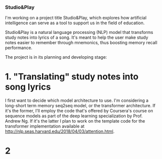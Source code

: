 ### Studio&Play

I'm working on a project title Studio&Play, which explores how artificial intelligence can serve as a tool to support us in the field of education. 

Studio&Play is a natural language processing (NLP) model that transforms study notes into lyrics of a song. It's meant to help the user make study notes easier to remember through mnemonics, thus boosting memory recall performance. 

The project is in its planning and developing stage:

# 1. "Translating" study notes into song lyrics
I first want to decide which model architecture to use. I'm considering a long-short term memory seq2seq model, or the transformer architecture. If it's the former, I'll employ the code that's offered by Coursera's course on sequence models as part of the deep learning specialization by Prof. Andrew Ng. If it's the latter I plan to work on the template code for the transformer implementation available at http://nlp.seas.harvard.edu/2018/04/03/attention.html. 

# 2 
